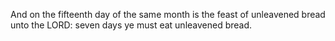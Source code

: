 And on the fifteenth day of the same month is the feast of unleavened bread unto the LORD: seven days ye must eat unleavened bread.
